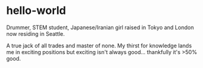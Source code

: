 # hello-world

Drummer, STEM student, Japanese/Iranian girl raised in Tokyo and London now residing in Seattle.

A true jack of all trades and master of none. My thirst for knowledge lands me in exciting positions but exciting isn't always good... thankfully it's >50% good.
